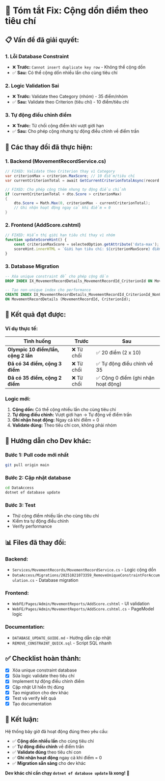 # 🎯 Tóm tắt Fix: Cộng dồn điểm theo tiêu chí

## 📋 **Vấn đề đã giải quyết:**

### **1. Lỗi Database Constraint**
- ❌ **Trước:** `Cannot insert duplicate key row` - Không thể cộng dồn
- ✅ **Sau:** Có thể cộng dồn nhiều lần cho cùng tiêu chí

### **2. Logic Validation Sai**
- ❌ **Trước:** Validate theo Category (nhóm) - 35 điểm/nhóm
- ✅ **Sau:** Validate theo Criterion (tiêu chí) - 10 điểm/tiêu chí

### **3. Tự động điều chỉnh điểm**
- ❌ **Trước:** Từ chối cộng điểm khi vượt giới hạn
- ✅ **Sau:** Cho phép cộng nhưng tự động điều chỉnh về điểm trần

## 🔧 **Các thay đổi đã thực hiện:**

### **1. Backend (MovementRecordService.cs)**
```csharp
// FIXED: Validate theo Criterion thay vì Category
var criterionMax = criterion.MaxScore; // 10 điểm/tiêu chí
var currentCriterionTotal = await GetCurrentCriterionTotalAsync(record!.Id, dto.CriterionId);

// FIXED: Cho phép cộng thêm nhưng tự động điều chỉnh
if (currentCriterionTotal + dto.Score > criterionMax)
{
    dto.Score = Math.Max(0, criterionMax - currentCriterionTotal);
    // Ghi nhận hoạt động ngay cả khi điểm = 0
}
```

### **2. Frontend (AddScore.cshtml)**
```javascript
// FIXED: Hiển thị giới hạn tiêu chí thay vì nhóm
function updateScoreHint() {
    const criterionMaxScore = selectedOption.getAttribute('data-max');
    scoreHint.innerHTML = `Giới hạn tiêu chí: ${criterionMaxScore} điểm/lần (tự động điều chỉnh nếu vượt quá)`;
}
```

### **3. Database Migration**
```sql
-- Xóa unique constraint để cho phép cộng dồn
DROP INDEX IX_MovementRecordDetails_MovementRecordId_CriterionId ON MovementRecordDetails;

-- Tạo non-unique index cho performance
CREATE INDEX IX_MovementRecordDetails_MovementRecordId_CriterionId_NonUnique 
ON MovementRecordDetails (MovementRecordId, CriterionId);
```

## 🎯 **Kết quả đạt được:**

### **Ví dụ thực tế:**
| Tình huống | Trước | Sau |
|------------|-------|------|
| **Olympic 10 điểm/lần, cộng 2 lần** | ❌ Từ chối | ✅ 20 điểm (2 x 10) |
| **Đã có 34 điểm, cộng 3 điểm** | ❌ Từ chối | ✅ Tự động điều chỉnh về 35 |
| **Đã có 35 điểm, cộng 2 điểm** | ❌ Từ chối | ✅ Cộng 0 điểm (ghi nhận hoạt động) |

### **Logic mới:**
1. **Cộng dồn:** Có thể cộng nhiều lần cho cùng tiêu chí
2. **Tự động điều chỉnh:** Vượt giới hạn → Tự động về điểm trần
3. **Ghi nhận hoạt động:** Ngay cả khi điểm = 0
4. **Validate đúng:** Theo tiêu chí con, không phải nhóm

## 🚀 **Hướng dẫn cho Dev khác:**

### **Bước 1: Pull code mới nhất**
```bash
git pull origin main
```

### **Bước 2: Cập nhật database**
```bash
cd DataAccess
dotnet ef database update
```

### **Bước 3: Test**
- Thử cộng điểm nhiều lần cho cùng tiêu chí
- Kiểm tra tự động điều chỉnh
- Verify performance

## 📊 **Files đã thay đổi:**

### **Backend:**
- `Services/MovementRecords/MovementRecordService.cs` - Logic cộng dồn
- `DataAccess/Migrations/20251021073359_RemoveUniqueConstraintForAccumulation.cs` - Database migration

### **Frontend:**
- `WebFE/Pages/Admin/MovementReports/AddScore.cshtml` - UI validation
- `WebFE/Pages/Admin/MovementReports/AddScore.cshtml.cs` - PageModel logic

### **Documentation:**
- `DATABASE_UPDATE_GUIDE.md` - Hướng dẫn cập nhật
- `REMOVE_CONSTRAINT_QUICK.sql` - Script SQL nhanh

## ✅ **Checklist hoàn thành:**

- [x] Xóa unique constraint database
- [x] Sửa logic validate theo tiêu chí
- [x] Implement tự động điều chỉnh điểm
- [x] Cập nhật UI hiển thị đúng
- [x] Tạo migration cho dev khác
- [x] Test và verify kết quả
- [x] Tạo documentation

## 🎉 **Kết luận:**

Hệ thống bây giờ đã hoạt động đúng theo yêu cầu:
- ✅ **Cộng dồn nhiều lần** cho cùng tiêu chí
- ✅ **Tự động điều chỉnh** về điểm trần
- ✅ **Validate đúng** theo tiêu chí con
- ✅ **Ghi nhận hoạt động** ngay cả khi điểm = 0
- ✅ **Migration sẵn sàng** cho dev khác

**Dev khác chỉ cần chạy `dotnet ef database update` là xong!** 🚀
